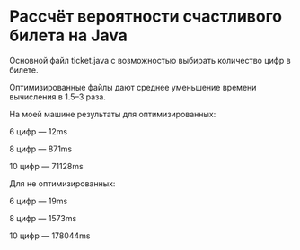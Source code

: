 # Рассчёт вероятности счастливого билета на Java

Основной файл ticket.java с возможностью выбирать количество цифр в билете.


Оптимизированные файлы дают среднее уменьшение времени вычисления в 1.5–3 раза.


На моей машине результаты для оптимизированных:

6 цифр — 12ms

8 цифр — 871ms

10 цифр — 71128ms


Для не оптимизированных:

6 цифр — 19ms

8 цифр — 1573ms

10 цифр — 178044ms

